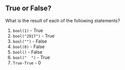 ## True or False?

What is the result of each of the following statements?

1. `bool(1)`		- True
2. `bool("2017")`	- True
3. `bool("")`		- False
4. `bool(0)`		- False
5. `bool()`			- False
6. `bool("  ")`		- True
7. `True-True`		- 0
